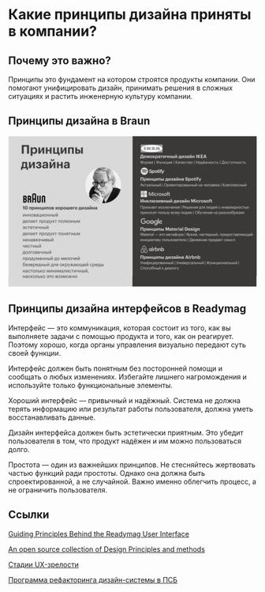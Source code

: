 # Какие принципы дизайна приняты в компании?

## Почему это важно?
Принципы это фундамент на котором строятся продукты компании. Они помогают унифицировать дизайн, принимать решения в сложных ситуациях и растить инженерную культуру компании.

## Принципы дизайна в Braun
![](attachments/principles.png)

## Принципы дизайна интерфейсов в Readymag

Интерфейс — это коммуникация, которая состоит из того, как вы выполняете задачи с помощью продукта и того, как он реагирует. Поэтому хорошо, когда органы управления визуально передают суть своей функции.

Интерфейс должен быть понятным без посторонней помощи и сообщать о любых изменениях. Избегайте лишнего нагромождения и используйте только функциональные элементы.

Хороший интерфейс — привычный и надёжный. Система не должна терять информацию или результат работы пользователя, должна уметь восстанавливать данные.

Дизайн интерфейса должен быть эстетически приятным. Это убедит пользователя в том, что продукт надёжен и им можно пользоваться долго.

Простота — один из важнейших принципов. Не стесняйтесь жертвовать частью функций ради простоты. Однако она должна быть спроектированной, а не случайной. Важно именно облегчить процесс, а не ограничить пользователя.

## Ссылки

[Guiding Principles Behind the Readymag User Interface](https://readymag.com/webspecials/design-principles/)

[An open source collection of Design Principles and methods](https://principles.design)

[Стадии UX-зрелости](https://www.nngroup.com/articles/ux-maturity-model/)

[Программа рефакторинга дизайн-системы в ПСБ](https://mihailshamin.ru/projects/psb-ds/)